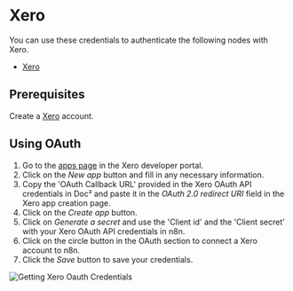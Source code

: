 # Xero

You can use these credentials to authenticate the following nodes with Xero.

- [Xero](/workflow/integrations/nodes/workflow-nodes-base.xero/)

## Prerequisites

Create a [Xero](https://www.xero.com/) account.

## Using OAuth

1. Go to the [apps page](https://developer.xero.com/myapps) in the Xero developer portal.
2. Click on the *New app* button and fill in any necessary information.
3. Copy the 'OAuth Callback URL' provided in the Xero OAuth API credentials in Doc² and paste it in the *OAuth 2.0 redirect URI* field in the Xero app creation page.
4. Click on the *Create app* button.
5. Click on *Generate a secret* and use the 'Client id' and the 'Client secret' with your Xero OAuth API credentials in n8n.
6. Click on the circle button in the OAuth section to connect a Xero account to n8n.
7. Click the *Save* button to save your credentials.

![Getting Xero Oauth Credentials](/_images/integrations/credentials/xero/using-oauth.gif)

